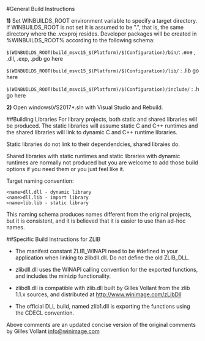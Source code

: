 #General Build Instructions

**1)** Set WINBUILDS_ROOT environment variable to specify a target directory. If WINBUILDS_ROOT is not set it is assumed to be ".", that is, the same directory where the  .vcxproj resides. Developer packages will be created in %WINBUILDS_ROOT% according to the following schema:

`$(WINBUILDS_ROOT)build_msvc15_$(Platform)/$(Configuration)/bin/`: 
.exe , .dll, .exp, .pdb go here

`$(WINBUILDS_ROOT)build_msvc15_$(Platform)/$(Configuration)/lib/` : 
.lib go here

`$(WINBUILDS_ROOT)build_msvc15_$(Platform)/$(Configuration)/include/` : 
.h go here

**2)** Open windows\VS2017\*.sln with Visual Studio and Rebuild.

##Building Libraries
For library projects, both static and shared libraries will be produced. 
The static libraries will assume static C and C++ runtimes and the shared 
libraries will link to dynamic C and C++ runtime libraries.

Static libraries do not link to their dependendcies, shared libraies do.

Shared libraries with static runtimes and static libraries with dynamic
runtimes are normally not produced but you are welcome to add those
build options if you need them or you just feel like it.

Target naming convention:
```
<name>dll.dll - dynamic library
<name>dll.lib - import library
<name>lib.lib - static library
```

This naming schema produces names different from the original projects, but it 
is consistent, and it is believed that it is easier to use than ad-hoc names.

##Specific Build Instructions for ZLIB
- The manifest constant ZLIB_WINAPI need to be #defined in your application
  when linking to zlibdll.dll. Do not define the old ZLIB_DLL.

- zlibdll.dll uses the WINAPI calling convention for the exported functions,
  and includes the minizip functionality.

- zlibdll.dll is compatible with zlib.dll built by Gilles Vollant from the
  zlib 1.1.x sources, and distributed at http://www.winimage.com/zLibDll

- The official DLL build, named zlib1.dll is exporting the functions using
  the CDECL convention.

Above comments are an updated concise version of the original comments by
Gilles Vollant
info@winimage.com

